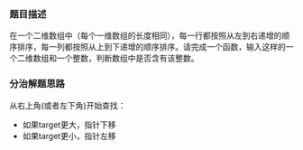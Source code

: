 ### 题目描述
在一个二维数组中（每个一维数组的长度相同），每一行都按照从左到右递增的顺序排序，每一列都按照从上到下递增的顺序排序。请完成一个函数，输入这样的一个二维数组和一个整数，判断数组中是否含有该整数。

### 分治解题思路

从右上角(或者左下角)开始查找：

- 如果target更大，指针下移
- 如果target更小，指针左移
